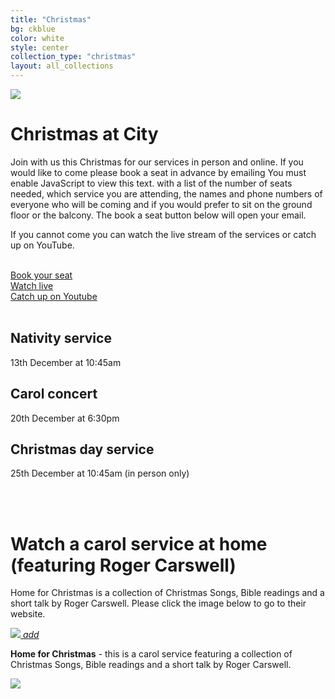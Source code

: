 ```yaml
---
title: "Christmas"
bg: ckblue
color: white
style: center
collection_type: "christmas"
layout: all_collections
---
```


<div class="hero-image-max">
  <img src="{{ 'img/christmas/happy_xmas.jpg' | relative_url }}">
</div>

# Christmas at City
Join with us this Christmas for our services in person and online. If you would like to come please book a seat in advance by emailing <script>contact1("office","cecleeds",10,"?Subject=Seat reservation&Body=Hi%0D%0D%0ASeat reservation%0D%0A==============%0D%0D%0ADate attending church service:%0D%0AMorning or Evening:%0D%0ANumber of seats required:%0D%0ADo you prefer the ground floor, the balcony or no preference:%0D%0D%0AList of first name(s), last name(s) %26 phone number(s) of those coming to the service:")</script><noscript>You must enable JavaScript to view this text.</noscript> with a list of the number of seats needed, which service you are attending, the names and phone numbers of everyone who will be coming and if you would prefer to sit on the ground floor or the balcony. The book a seat button below will open your email.

If you cannot come you can watch the live stream of the services or catch up on YouTube.

<br>
<div class="row btnlinks">
    <div class="col s12 m4 btnlink">
      <a class="light-blue darken-4 waves-effect waves-light btn-large" href='mailto:office@cecleeds@@co.uk?Subject=Seat reservation&Body=Hi%0D%0D%0ASeat reservation%0D%0A==============%0D%0D%0ADate attending church service:%0D%0AMorning or Evening:%0D%0ANumber of seats required:%0D%0ADo you prefer the ground floor, the balcony or no preference:%0D%0D%0AList of first name(s), last name(s) %26 phone number(s) of those coming to the service:' onmouseover="this.href=this.href.replace('@@','.')">Book your seat</a>
    </div>
    <div class="col s12 m4 btnlink">
      <a class="light-blue darken-4 waves-effect waves-light btn-large" href="youtube/?live=1">Watch live</a>  
    </div>
    <div class="col s12 m4 btnlink">
      <a class="light-blue darken-4 waves-effect waves-light btn-large" href="https://www.youtube.com/channel/UCALb0SwFaFdPY2gwOesvb_g">Catch up on Youtube</a>
    </div>
  </div>
<br>

## Nativity service
13th December at 10:45am

## Carol concert
20th December at 6:30pm

## Christmas day service
25th December at 10:45am (in person only)

<br>
<br>

# Watch a carol service at home (featuring Roger Carswell)
Home for Christmas is a collection of Christmas Songs, Bible readings and a short talk by Roger Carswell. Please click the image below to go to their website.

<div class="row">
    <div class="col s12 m6">
      <div class="card">
        <div class="card-image">
          <a href="https://fiec.org.uk" target="blank"><img src="{{ 'img/christmas/home-for-christmas-cd.jpg' | relative_url }}"/>
          <a class="btn-floating halfway-fab waves-effect waves-light red" href="https://www.homeforchristmas.org.uk/watch/"><i class="material-icons">add</i></a>
        </div>
        <div class="card-content light-blue-text text-darken-4">
          <p><strong>Home for Christmas</strong> - this is a carol service featuring a collection of Christmas Songs, Bible readings and a short talk by Roger Carswell.</p>
        </div>
      </div>
    </div>
  </div>

<div class="hero-image">
  <img src="{{ 'img/christmas/xmas_city.jpg' | relative_url }}">
</div>

